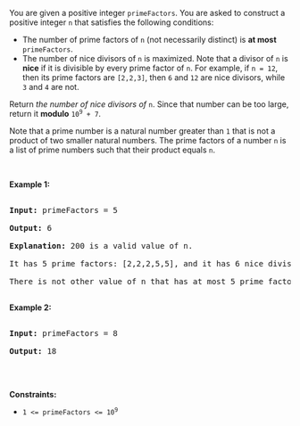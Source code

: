 You are given a positive integer `` primeFactors ``. You are asked to construct a positive integer `` n `` that satisfies the following conditions:

*   The number of prime factors of `` n `` (not necessarily distinct) is __at most__ `` primeFactors ``.
*   The number of nice divisors of `` n `` is maximized. Note that a divisor of `` n `` is __nice__ if it is divisible by every prime factor of `` n ``. For example, if `` n = 12 ``, then its prime factors are `` [2,2,3] ``, then `` 6 `` and `` 12 `` are nice divisors, while `` 3 `` and `` 4 `` are not.

Return _the number of nice divisors of_ `` n ``. Since that number can be too large, return it __modulo__ <code>10<sup>9</sup> + 7</code>.

Note that a prime number is a natural number greater than `` 1 `` that is not a product of two smaller natural numbers. The prime factors of a number `` n `` is a list of prime numbers such that their product equals `` n ``.

&nbsp;

__Example 1:__

<pre>
<strong>Input:</strong> primeFactors = 5
<strong>Output:</strong> 6
<strong>Explanation:</strong> 200 is a valid value of n.
It has 5 prime factors: [2,2,2,5,5], and it has 6 nice divisors: [10,20,40,50,100,200].
There is not other value of n that has at most 5 prime factors and more nice divisors.
</pre>

__Example 2:__

<pre>
<strong>Input:</strong> primeFactors = 8
<strong>Output:</strong> 18
</pre>

&nbsp;

__Constraints:__

*   <code>1 &lt;= primeFactors &lt;= 10<sup>9</sup></code>